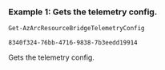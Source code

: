 ### Example 1: Gets the telemetry config.
```powershell
Get-AzArcResourceBridgeTelemetryConfig
```

```output
8340f324-76bb-4716-9838-7b3eedd19914
```

Gets the telemetry config.
